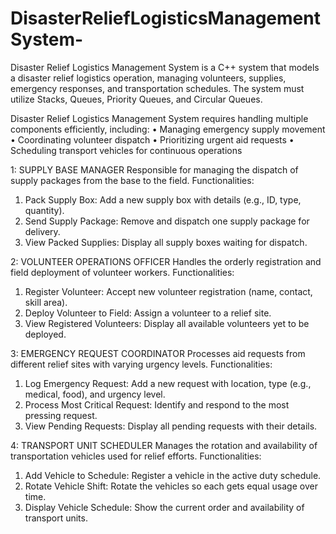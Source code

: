 # DisasterReliefLogisticsManagementSystem-
Disaster Relief Logistics Management System is a C++ system that models a disaster relief logistics operation, managing volunteers, supplies, emergency responses, and transportation schedules. The system must utilize Stacks, Queues, Priority Queues, and Circular Queues.


Disaster Relief Logistics Management System requires handling multiple components efficiently, including:
•	Managing emergency supply movement
•	Coordinating volunteer dispatch
•	Prioritizing urgent aid requests
•	Scheduling transport vehicles for continuous operations


1: SUPPLY BASE MANAGER
Responsible for managing the dispatch of supply packages from the base to the field.
Functionalities:
1.	Pack Supply Box: Add a new supply box with details (e.g., ID, type, quantity).
2.	Send Supply Package: Remove and dispatch one supply package for delivery.
3.	View Packed Supplies: Display all supply boxes waiting for dispatch.


2: VOLUNTEER OPERATIONS OFFICER
Handles the orderly registration and field deployment of volunteer workers.
Functionalities:
1.	Register Volunteer: Accept new volunteer registration (name, contact, skill area).
2.	Deploy Volunteer to Field: Assign a volunteer to a relief site.
3.	View Registered Volunteers: Display all available volunteers yet to be deployed.

   
3: EMERGENCY REQUEST COORDINATOR
Processes aid requests from different relief sites with varying urgency levels.
Functionalities:
1.	Log Emergency Request: Add a new request with location, type (e.g., medical, food), and urgency level.
2.	Process Most Critical Request: Identify and respond to the most pressing request.
3.	View Pending Requests: Display all pending requests with their details.

   
4: TRANSPORT UNIT SCHEDULER	
Manages the rotation and availability of transportation vehicles used for relief efforts.
Functionalities:
1.	Add Vehicle to Schedule: Register a vehicle in the active duty schedule.
2.	Rotate Vehicle Shift: Rotate the vehicles so each gets equal usage over time.
3.	Display Vehicle Schedule: Show the current order and availability of transport units.

   
